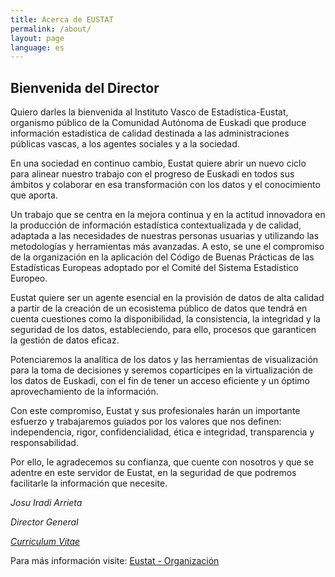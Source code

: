 ```yaml
---
title: Acerca de EUSTAT
permalink: /about/
layout: page
language: es
---
```


Bienvenida del Director
-----------------------

Quiero darles la bienvenida al Instituto Vasco de Estadística-Eustat, organismo público de la Comunidad Autónoma de Euskadi que produce información estadística de calidad destinada a las administraciones públicas vascas, a los agentes sociales y a la sociedad.

En una sociedad en continuo cambio, Eustat quiere abrir un nuevo ciclo para alinear nuestro trabajo con el progreso de Euskadi en todos sus ámbitos y colaborar en esa transformación con los datos y el conocimiento que aporta.

Un trabajo que se centra en la mejora continua y en la actitud innovadora en la producción de información estadística contextualizada y de calidad, adaptada a las necesidades de nuestras personas usuarias y utilizando las metodologías y herramientas más avanzadas. A esto, se une el compromiso de la organización en la aplicación del Código de Buenas Prácticas de las Estadísticas Europeas adoptado por el Comité del Sistema Estadístico Europeo.

Eustat quiere ser un agente esencial en la provisión de datos de alta calidad a partir de la creación de un ecosistema público de datos que tendrá en cuenta cuestiones como la disponibilidad, la consistencia, la integridad y la seguridad de los datos, estableciendo, para ello, procesos que garanticen la gestión de datos eficaz.

Potenciaremos la analítica de los datos y las herramientas de visualización para la toma de decisiones y seremos copartícipes en la virtualización de los datos de Euskadi, con el fin de tener un acceso eficiente y un óptimo aprovechamiento de la información.

Con este compromiso, Eustat y sus profesionales harán un importante esfuerzo y trabajaremos guiados por los valores que nos definen: independencia, rigor, confidencialidad, ética e integridad, transparencia y responsabilidad.

Por ello, le agradecemos su confianza, que cuente con nosotros y que se adentre en este servidor de Eustat, en la seguridad de que podremos facilitarle la información que necesite.

*Josu Iradi Arrieta*

*Director General*

[*Curriculum Vitae*](https://www.irekia.euskadi.eus/es/politicians/163-josu-mirena-iradi-arrieta)

Para más información visite: [Eustat - Organización](https://www.eustat.eus/about/a_eustat_c.html)
